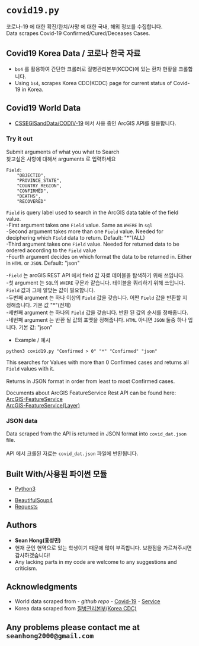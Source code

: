 # `covid19.py`
코로나-19 에 대한 확진/완치/사망 에 대한 국내, 해외 정보를 수집합니다. <br />
Data scrapes Covid-19 Confirmed/Cured/Deceases Cases.
<br />
## Covid19 Korea Data / 코로나 한국 자료
- `bs4` 를 활용하여 간단한 크롤러로 질병관리본부(KCDC)에 있는 환자 현황을 크롤합니다.
- Using `bs4`, scrapes Korea CDC(KCDC) page for current status of Covid-19 in Korea.

## Covid19 World Data
- [CSSEGISandData/CODIV-19](https://github.com/CSSEGISandData/COVID-19) 에서 사용 중인 ArcGIS API를 활용합니다.

### Try it out
Submit arguments of what you what to Search<br />
찾고싶은 사항에 대해서 arguments 로 입력하세요<br />
```
Field: 
    "OBJECTID",
    "PROVINCE_STATE",
    "COUNTRY_REGION",
    "CONFIRMED",
    "DEATHS",
    "RECOVERED"
```
`Field` is query label used to search in the ArcGIS data table of the field value.<br />
-First argument takes one `Field` value. Same as `WHERE` in `sql`<br />
-Second argument takes more than one `Field` value. Needed for deciphering which `Field` data to return. Default: "*"(ALL)<br />
-Third argument takes  one `Field` value. Needed for returned data to be ordered according to the `Field` value<br />
-Fourth argument decides on which format the data to be returned in. Either in `HTML` or `JSON`. Default: "json"<br />

-`Field` 는 arcGIS REST API 에서 field 값 자료 데이블을 탐색하기 위해 쓰입니다.<br />
-첫 argument 는 `SQL`의 `WHERE` 구문과 같습니다. 테이블을 쿼리하기 위해 쓰입니다. `Field` 값과 그에 알맞는 값이 필요합니다. <br />
-두번째 argument 는 하나 이상의 `Field` 값을 갖습니다. 어떤 `Field` 값을 반환할 지 정해줍니다. 기본 값 "*"(전체) <br />
-세번째 argument 는 하나의 `Field` 값을 갖습니다. 반환 된 값의 순서를 정해줍니다. <br />
-네번째 argument 는 반환 될 값의 포맷을 정해줍니다. `HTML` 아니면 `JSON` 둘중 하나 입니다. 기본 값: "json"<br />


* Example / 예시
```
python3 covid19.py "Confirmed > 0" "*" "Confirmed" "json"
```
This searches for Values with more than 0 Confirmed cases and returns all `Field` values with it.<br /><br />
Returns in JSON format in order from least to most Confirmed cases.<br />

Documents about ArcGIS FeatureService Rest API can be found here:<br />
[ArcGIS-FeatureService](https://developers.arcgis.com/rest/services-reference/feature-service.htm)<br />
[ArcGIS-FeatureService(Layer)](https://developers.arcgis.com/rest/services-reference/query-feature-service-layer-.htm)<br />


### JSON data
 Data scraped from the API is returned in JSON format into `covid_dat.json` file.<br /><br />
 API 에서 크롤된 자료는 `covid_dat.json` 파일에 반환됩니다.<br />

## Built With/사용된 파이썬 모듈
* [Python3](https://www.python.org/doc)
- [BeautifulSoup4](https://www.crummy.com/software/BeautifulSoup/bs4/doc/) 
- [Requests](https://requests.readthedocs.io/en/master/)

## Authors

* **Sean Hong(홍성민)** 
* 현재 군인 현역으로 있는 학생이기 때문에 많이 부족합니다. 보완점을 가르쳐주시면 감사하겠습니다!
* Any lacking parts in my code are welcome to any suggestions and criticism.

## Acknowledgments

* World data scraped from - *github repo* - [Covid-19](https://github.com/CSSEGISandData/COVID-19) - [Service](https://services1.arcgis.com/0MSEUqKaxRlEPj5g/arcgis/rest/services/ncov_cases/FeatureServer)
* Korea data scraped from [질병관리본부(Korea CDC)](http://ncov.mohw.go.kr/index_main.jsp)

## Any problems please contact me at `seanhong2000@gmail.com`
